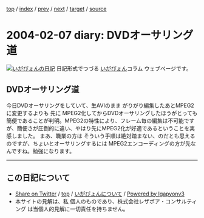 [top](../index.html) 
 / [index](index.html) 
 / [prev](ig040206.html) 
 / [next](ig040209.html) 
 / [target](https://www.igapyon.jp/igapyon/diary/2004/ig040207.html) 
 / [source](https://github.com/igapyon/diary/blob/master/2004/ig040207.src.md) 

2004-02-07 diary: DVDオーサリング道
=====================================================================================================
[![いがぴょんの日記](https://www.igapyon.jp/igapyon/diary/images/iga200306s.jpg "いがぴょん")](https://www.igapyon.jp/igapyon/diary/memo/memoigapyon.html) 日記形式でつづる [いがぴょん](https://www.igapyon.jp/igapyon/diary/memo/memoigapyon.html)コラム ウェブページです。

## DVDオーサリング道

今日DVDオーサリングをしていて、生AVIのまま がりがり編集したあとMPEG2に変更するよりも 先に MPEG2化してからDVDオーサリングしたほうがとっても簡便であることが判明。MPEG2の特性により、フレーム毎の編集は不可能ですが、簡便さが圧倒的に違い、やはり先にMPEG2化が好適であるということを実感しました。
まあ、職業の方は そういう手順は絶対踏まない、のだとも思えるのですが、ちょいとオーサリングするには MPEG2エンコーディングの方が先なんですね。勉強になります。


----------------------------------------------------------------------------------------------------

## この日記について

* [Share on Twitter](https://twitter.com/intent/tweet?hashtags=igapyon%2Cdiary%2C%E3%81%84%E3%81%8C%E3%81%B4%E3%82%87%E3%82%93&text=DVD%E3%82%AA%E3%83%BC%E3%82%B5%E3%83%AA%E3%83%B3%E3%82%B0%E9%81%93&url=https%3A%2F%2Fwww.igapyon.jp%2Figapyon%2Fdiary%2F2004%2Fig040207.html) / [top](../index.html) / [いがぴょんについて](https://www.igapyon.jp/igapyon/diary/memo/memoigapyon.html) / [Powered by Igapyonv3](https://github.com/igapyon/igapyonv3)
* 本サイトの見解は、私 個人のものであり、株式会社レザボア・コンサルティング は当個人的見解に一切責任を持ちません。 
